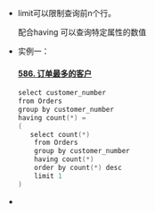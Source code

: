 - limit可以限制查询前n个行。

  配合having 可以查询特定属性的数值

- 实例一：

  #### [586. 订单最多的客户](https://leetcode.cn/problems/customer-placing-the-largest-number-of-orders/)

  ```cpp
  select customer_number
  from Orders
  group by customer_number
  having count(*) =
  (
     select count(*)
      from Orders
      group by customer_number
      having count(*)
      order by count(*) desc
      limit 1
  )
  
  ```

- 